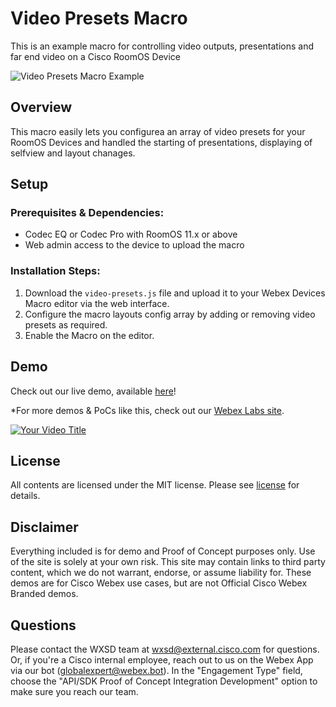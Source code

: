 
# Video Presets Macro

This is an example macro for controlling video outputs, presentations and far end video on a Cisco RoomOS Device

![Video Presets Macro Example](https://github.com/user-attachments/assets/df59cd75-e4e0-4376-a14f-ceed8f51c2c0)


## Overview

This macro easily lets you configurea an array of video presets for your RoomOS Devices and handled the starting of presentations, displaying of selfview and layout chanages.



## Setup

### Prerequisites & Dependencies: 

- Codec EQ or Codec Pro with RoomOS 11.x or above
- Web admin access to the device to upload the macro


### Installation Steps:

1. Download the ``video-presets.js`` file and upload it to your Webex Devices Macro editor via the web interface.
2. Configure the macro layouts config array by adding or removing video presets as required.
3. Enable the Macro on the editor.
    
    
## Demo

<!-- Insert link to the website below (if deployed). -->
Check out our live demo, available [here](<insert link>)!

<!-- Keep the following statement -->
*For more demos & PoCs like this, check out our [Webex Labs site](https://collabtoolbox.cisco.com/webex-labs).


<!-- Update your vidcast title, video screenshot, vidcast/youtube link & name -->
[![Your Video Title ](assets/peer_support_main.PNG)](https://www.youtube.com/watch?v=SqZhiC8jHhU&t=10s, "<insert demo name here>")



## License

All contents are licensed under the MIT license. Please see [license](LICENSE) for details.


## Disclaimer

Everything included is for demo and Proof of Concept purposes only. Use of the site is solely at your own risk. This site may contain links to third party content, which we do not warrant, endorse, or assume liability for. These demos are for Cisco Webex use cases, but are not Official Cisco Webex Branded demos.


## Questions
Please contact the WXSD team at [wxsd@external.cisco.com](mailto:wxsd@external.cisco.com?subject=RepoName) for questions. Or, if you're a Cisco internal employee, reach out to us on the Webex App via our bot (globalexpert@webex.bot). In the "Engagement Type" field, choose the "API/SDK Proof of Concept Integration Development" option to make sure you reach our team. 
